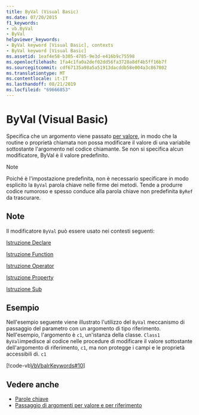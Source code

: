 ```yaml
---
title: ByVal (Visual Basic)
ms.date: 07/20/2015
f1_keywords:
- vb.ByVal
- ByVal
helpviewer_keywords:
- ByVal keyword [Visual Basic], contexts
- ByVal keyword [Visual Basic]
ms.assetid: 1eaf4e58-b305-4785-9e3d-e416b9c75598
ms.openlocfilehash: 1fa4c1fa0a2def02dd56fa3728a8df4b5ff16b7f
ms.sourcegitcommit: cdf67135a98a5a51913dacddb58e004a3c867802
ms.translationtype: MT
ms.contentlocale: it-IT
ms.lasthandoff: 08/21/2019
ms.locfileid: "69666853"
---
```

# <a name="byval-visual-basic"></a>ByVal (Visual Basic)
Specifica che un argomento viene passato [per valore](../../programming-guide/language-features/procedures/passing-arguments-by-value-and-by-reference.md), in modo che la routine o proprietà chiamata non possa modificare il valore di una variabile sottostante l'argomento nel codice chiamante. Se non si specifica alcun modificatore, ByVal è il valore predefinito.

> [!NOTE]
> Poiché è l'impostazione predefinita, non è necessario specificare in modo esplicito la `ByVal` parola chiave nelle firme dei metodi. Tende a produrre codice rumoroso e spesso conduce alla parola chiave non predefinita `ByRef` da trascurare.

## <a name="remarks"></a>Note
 Il modificatore `ByVal` può essere usato nei contesti seguenti:

 [Istruzione Declare](../../../visual-basic/language-reference/statements/declare-statement.md)

 [Istruzione Function](../../../visual-basic/language-reference/statements/function-statement.md)
  
 [Istruzione Operator](../../../visual-basic/language-reference/statements/operator-statement.md)
  
 [Istruzione Property](../../../visual-basic/language-reference/statements/property-statement.md)
  
 [Istruzione Sub](../../../visual-basic/language-reference/statements/sub-statement.md)

## <a name="example"></a>Esempio
 Nell'esempio seguente viene illustrato l'utilizzo del `ByVal` meccanismo di passaggio del parametro con un argomento di tipo riferimento. Nell'esempio, l'argomento è `c1`, un'istanza della classe. `Class1` `ByVal`impedisce al codice nelle procedure di modificare il valore sottostante dell'argomento di riferimento, `c1`, ma non protegge i campi e le proprietà accessibili di. `c1`

 [!code-vb[VbVbalrKeywords#10](~/samples/snippets/visualbasic/VS_Snippets_VBCSharp/VbVbalrKeywords/VB/Class5.vb#10)]

## <a name="see-also"></a>Vedere anche

- [Parole chiave](../../../visual-basic/language-reference/keywords/index.md)
- [Passaggio di argomenti per valore e per riferimento](../../../visual-basic/programming-guide/language-features/procedures/passing-arguments-by-value-and-by-reference.md)
